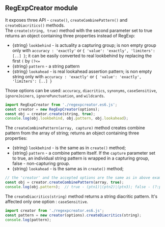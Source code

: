 
## RegExpCreator module

It exposes three API - `create()`, `createCombinePattern()` and `createDiacritics()` methods.  
The `create(string, true)` method with the second parameter set to true returns an object containing three properties instead of RegExp:
* {string} `lookbehind` - is actuality a capturing group; is non empty group only with `accuracy : 'exactly'` or `{ 'value': 'exactly', 'limiters': [..] }`;
  it can be easily converted to real lookbehind by replacing the first `(` by `(?<=`
* {string} `pattern` - a string pattern
* {string} `lookahead` - is real lookahead assertion pattern; is non empty string only with `accuracy : 'exactly'` or `{ 'value': 'exactly', 'limiters': [..] }`

Those options can be used: `accuracy`, `diacritics`, `synonyms`, `caseSensitive`, `ignoreJoiners`, `ignorePunctuation`, `and` `wildcards`.

``` js
import RegExpCreator from './regexpcreator.es6.js';
const creator = new RegExpCreator(options);
const obj = creator.create(string, true);
console.log(obj.lookbehind, obj.pattern, obj.lookahead);
```

The `createCombinePattern(array, capture)` method creates combine pattern from the array of string; returns an object containing three properties:
* {string} `lookbehind` - is the same as in `create()` method;
* {string} `pattern` - a combine pattern itself.
  If the `capture` parameter set to true, an individual string pattern is wrapped in a capturing group, false - non-capturing group.
* {string} `lookahead` - is the same as in `create()` method;

``` js
// the 'creator' and the accepted options are the same as in above example
const obj = creator.createCombinePattern(array, true);
console.log(obj.pattern);  // true - (ptn1)|(ptn2)|(ptn3); false - (?:ptn1)|(?:ptn2)|(?:ptn3)
```

The `createDiacritics(string)` method returns a string diacritic pattern.
It's affected only one option : `caseSensitive`.
``` js
import creator from './regexpcreator.es6.js';
const pattern = new creator(options).createDiacritics(string);
console.log(pattern);
```
